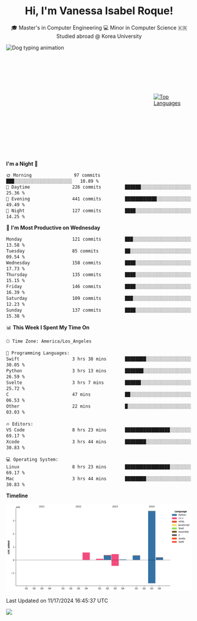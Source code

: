 <h1 align="center">Hi, I'm Vanessa Isabel Roque!</h1>

<p align="center"> 🎓 Master's in Computer Engineering 💻 Minor in Computer Science 🇰🇷 Studied abroad @ Korea University <br></p>
<div style="display: flex; justify-content: center; align-items: center;">
  <img src="https://cdn.dribbble.com/users/859807/screenshots/6284055/benny_typing_1.gif" width="400" height="300" alt="Dog typing animation">
  <a href="https://github.com/anuraghazra/github-readme-stats">
    <img src="https://github-readme-stats.vercel.app/api/top-langs/?username=vroque19" alt="Top Languages" width="400" height="300">
  </a>
</div>

 
<!--START_SECTION:waka-->
**I'm a Night 🦉** 

```text
🌞 Morning                97 commits          ███░░░░░░░░░░░░░░░░░░░░░░   10.89 % 
🌆 Daytime                226 commits         ██████░░░░░░░░░░░░░░░░░░░   25.36 % 
🌃 Evening                441 commits         ████████████░░░░░░░░░░░░░   49.49 % 
🌙 Night                  127 commits         ████░░░░░░░░░░░░░░░░░░░░░   14.25 % 
```
📅 **I'm Most Productive on Wednesday** 

```text
Monday                   121 commits         ███░░░░░░░░░░░░░░░░░░░░░░   13.58 % 
Tuesday                  85 commits          ██░░░░░░░░░░░░░░░░░░░░░░░   09.54 % 
Wednesday                158 commits         ████░░░░░░░░░░░░░░░░░░░░░   17.73 % 
Thursday                 135 commits         ████░░░░░░░░░░░░░░░░░░░░░   15.15 % 
Friday                   146 commits         ████░░░░░░░░░░░░░░░░░░░░░   16.39 % 
Saturday                 109 commits         ███░░░░░░░░░░░░░░░░░░░░░░   12.23 % 
Sunday                   137 commits         ████░░░░░░░░░░░░░░░░░░░░░   15.38 % 
```


📊 **This Week I Spent My Time On** 

```text
🕑︎ Time Zone: America/Los_Angeles

💬 Programming Languages: 
Swift                    3 hrs 38 mins       ████████░░░░░░░░░░░░░░░░░   30.05 % 
Python                   3 hrs 13 mins       ███████░░░░░░░░░░░░░░░░░░   26.59 % 
Svelte                   3 hrs 7 mins        ██████░░░░░░░░░░░░░░░░░░░   25.72 % 
C                        47 mins             ██░░░░░░░░░░░░░░░░░░░░░░░   06.53 % 
Other                    22 mins             █░░░░░░░░░░░░░░░░░░░░░░░░   03.03 % 

🔥 Editors: 
VS Code                  8 hrs 23 mins       █████████████████░░░░░░░░   69.17 % 
Xcode                    3 hrs 44 mins       ████████░░░░░░░░░░░░░░░░░   30.83 % 

💻 Operating System: 
Linux                    8 hrs 23 mins       █████████████████░░░░░░░░   69.17 % 
Mac                      3 hrs 44 mins       ████████░░░░░░░░░░░░░░░░░   30.83 % 
```

**Timeline**

![Lines of Code chart](https://raw.githubusercontent.com/vroque19/vroque19/main/assets/bar_graph.png)


 Last Updated on 11/17/2024 16:45:37 UTC
<!--END_SECTION:waka-->
![](https://komarev.com/ghpvc/?username=vroque19&color=b2a3dc&style=flat-square)
